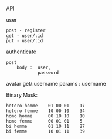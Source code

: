 
API

user

	post - register
	get - user/:id
	put - user/:id


authenticate

	post
		body :	user,
				password

avatar
	get/:username
		params : username


Binary Mask:

	hetero homme	01 00 01	17
	hetero femme	10 00 10	34
	homo homme		00 10 10	10
	homo femme		00 01 01	5
	bi homme		01 10 11	27
	bi femme		10 01 11	39
